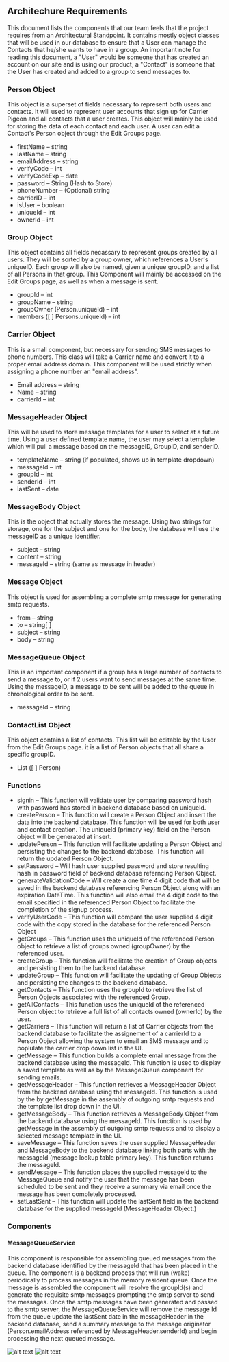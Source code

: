 ## Architechure Requirements
This document lists the components that our team feels that the project requires from an Architectural Standpoint. It contains mostly object classes that will be used in our database to ensure that a User can manage the Contacts that he/she wants to have in a group. An important note for reading this document, a "User" would be someone that has created an account on our site and is using our product, a "Contact" is someone that the User has created and added to a group to send messages to. 

### Person Object
This object is a superset of fields necessary to represent both users and contacts. It will used to represent user accounts that sign up for Carrier Pigeon and all contacts that a user creates. This object will mainly be used for storing the data of each contact and each user. A user can edit a Contact's Person object through the Edit Groups page.
- firstName – string
- lastName – string
- emailAddress – string
- verifyCode – int
- verifyCodeExp – date
- password – String (Hash to Store)
- phoneNumber – (Optional) string
- carrierID – int
- isUser – boolean
- uniqueId – int
- ownerId – int 

### Group Object
This object contains all fields necassary to represent groups created by all users. They will be sorted by a group owner, which references a User's uniqueID. Each group will also be named, given a unique groupID, and a list of all Persons in that group. This Component will mainly be accessed on the Edit Groups page, as well as when a message is sent.
- groupId – int
- groupName – string
- groupOwner (Person.uniqueId) – int
- members ([ ] Persons.uniqueId) – int

### Carrier Object
This is a small component, but necessary for sending SMS messages to phone numbers. This class will take a Carrier name and convert it to a proper email address domain. This component will be used strictly when assigning a phone number an "email address".
- Email address – string
- Name – string
- carrierId – int

### MessageHeader Object
This will be used to store message templates for a user to select at a future time. Using a user defined template name, the user may select a template which will pull a message based on the messageID, GroupID, and senderID.
- templateName – string (if populated, shows up in template dropdown)
- messageId – int
- groupId – int
- senderId – int
- lastSent – date

### MessageBody Object
This is the object that actually stores the message. Using two strings for storage, one for the subject and one for the body, the database will use the messageID as a unique identifier. 
- subject – string
- content – string
- messageId – string (same as message in header)

### Message Object
This object is used for assembling a complete smtp message for generating smtp requests.
- from – string
- to – string[ ]
- subject – string
- body – string

### MessageQueue Object
This is an important component if a group has a large number of contacts to send a message to, or if 2 users want to send messages at the same time. Using the messageID, a message to be sent will be added to the queue in chronological order to be sent.
- messageId – string

### ContactList Object
This object contains a list of contacts. This list will be editable by the User from the Edit Groups page. it is a list of Person objects that all share a specific groupID.
- List ([ ] Person)

### Functions
- signin – This function will validate user by comparing password hash with password has stored in backend database based on uniqueId.
- createPerson – This function will create a Person Object and insert the data into the backend database. This function will be used for both user and contact creation. The uniqueId (primary key) field on the Person object will be generated at insert.
- updatePerson – This function will facilitate updating a Person Object and persisting the changes to the backend database. This function will return the updated Person Object.
- setPassword – Will hash user supplied password and store resulting hash in password field of backend database referncing Person Object.
- generateValidationCode – Will create a one time 4 digit code that will be saved in the backend database referencing Person Object along with an expiration DateTime. This function will also email the 4 digit code to the email specified in the referenced Person Object to facilitate the completion of the signup process.
- verifyUserCode – This function will compare the user supplied 4 digit code with the copy stored in the database for the referenced Person Object 
- getGroups – This function uses the uniqueId of the referenced Person object to retrieve a list of groups owned (groupOwner) by the referenced user.
- createGroup – This function will facilitate the creation of Group objects and persisting them to the backend database.
- updateGroup – This function will facilitate the updating of Group Objects and persisting the changes to the backend database.
- getContacts – This function uses the groupId to retrieve the list of Person Objects associated with the referenced Group.
- getAllContacts – This function uses the uniqueId of the referenced Person object to retrieve a full list of all contacts owned (ownerId) by the user.
- getCarriers – This function will return a list of Carrier objects from the backend database to facilitate the assignement of a carrierId to a Person Object allowing the system to email an SMS message and to poplulate the carrier drop down list in the UI.
- getMessage – This function builds a complete email message from the backend database using the messageId. This function is used to display a saved template as well as by the MessageQueue component for sending emails.
- getMessageHeader – This function retrieves a MessageHeader Object from the backend database using the messageId. This function is used by the by getMessage in the assembly of outgoing smtp requests and the template list drop down in the UI.
- getMessageBody – This function retrieves a MessageBody Object from the backend database using the messageId. This function is used by getMessage in the assembly of outgoing smtp requests and to display a selected message template in the UI.
- saveMessage – This function saves the user supplied MessageHeader and MessageBody to the backend database linking both parts with the messageId (message lookup table primary key). This function returns the messageId.
- sendMessage – This function places the supplied messageId to the MessageQueue and notify the user that the message has been scheduled to be sent and they receive a summary via email once the message has been completely processed.
- setLastSent – This function will update the lastSent field in the backend database for the supplied messageId (MessageHeader Object.)

### Components
#### MessageQueueService
This component is responsible for assembling queued messages from the backend database identified by the messageId that has been placed in the queue.  The component is a backend process that will run (wake) periodically to process messages in the memory resident queue. Once the message is assembled the component will resolve the groupId(s) and generate the requisite smtp messages prompting the smtp server to send the messages. Once the smtp messages have been generated and passed to the smtp server, the MessageQueueService will remove the message Id from the queue update the lastSent date in the messageHeader in the backend database, send a summary message to the message originator (Person.emailAddress referenced by MessageHeader.senderId) and begin processing the next queued message. 

![alt text](MessageSvs.PNG)
![alt text](InteractionsB.PNG)
